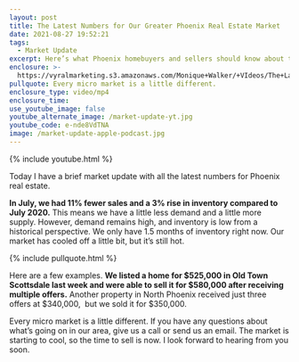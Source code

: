 ```yaml
---
layout: post
title: The Latest Numbers for Our Greater Phoenix Real Estate Market
date: 2021-08-27 19:52:21
tags:
  - Market Update
excerpt: Here’s what Phoenix homebuyers and sellers should know about this market.
enclosure: >-
  https://vyralmarketing.s3.amazonaws.com/Monique+Walker/+VIdeos/The+Latest+Numbers+for+Phoenix+Real+Estate.mp4
pullquote: Every micro market is a little different.
enclosure_type: video/mp4
enclosure_time:
use_youtube_image: false
youtube_alternate_image: /market-update-yt.jpg
youtube_code: e-nde8VdTNA
image: /market-update-apple-podcast.jpg
---
```

{% include youtube.html %}

Today I have a brief market update with all the latest numbers for Phoenix real estate.&nbsp;

**In July, we had 11% fewer sales and a 3% rise in inventory compared to July 2020.** This means we have a little less demand and a little more supply. However, demand remains high, and inventory is low from a historical perspective. We only have 1.5 months of inventory right now. Our market has cooled off a little bit, but it’s still hot.

{% include pullquote.html %}

Here are a few examples. **We listed a home for $525,000 in Old Town Scottsdale last week and were able to sell it for $580,000 after receiving multiple offers.** Another property in North Phoenix received just three offers at $340,000,&nbsp; but we sold it for $350,000.&nbsp;

Every micro market is a little different. If you have any questions about what’s going on in our area, give us a call or send us an email. The market is starting to cool, so the time to sell is now. I look forward to hearing from you soon.
